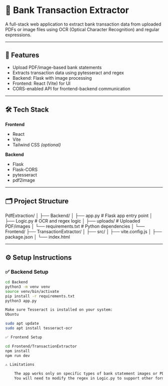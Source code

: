 # 🧾 Bank Transaction Extractor

A full-stack web application to extract bank transaction data from uploaded PDFs or image files using OCR (Optical Character Recognition) and regular expressions.

---

## 🚀 Features

- Upload PDF/image-based bank statements
- Extracts transaction data using pytesseract and regex
- Backend: Flask with image processing
- Frontend: React (Vite) for UI
- CORS-enabled API for frontend-backend communication

---

## 🛠️ Tech Stack

**Frontend**  
- React  
- Vite  
- Tailwind CSS *(optional)*

**Backend**  
- Flask  
- Flask-CORS  
- pytesseract  
- pdf2image

---

## 🗂️ Project Structure

PdfExtraction/
│
├── Backend/
│ ├── app.py # Flask app entry point
│ ├── Logic.py # OCR and regex logic
│ ├── uploads/ # Uploaded PDF/images
│ └── requirements.txt # Python dependencies
│
└── Frontend/
├── TransactionExtractor/
│ ├── src/
│ ├── vite.config.js
│ ├── package.json
│ └── index.html


---

## ⚙️ Setup Instructions

### ✅ Backend Setup

```bash
cd Backend
python3 -m venv venv
source venv/bin/activate
pip install -r requirements.txt
python3 app.py

Make sure Tesseract is installed on your system:
Ubuntu

sudo apt update
sudo apt install tesseract-ocr

✅ Frontend Setup

cd Frontend/TransactionExtractor
npm install
npm run dev

⚠️ Limitations

    The app works only on specific types of bank statement images or PDFs.
    You will need to modify the regex in Logic.py to support other formats.

    